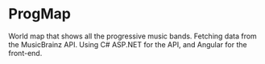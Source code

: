# ProgMap
World map that shows all the progressive music bands. Fetching data from the MusicBrainz API. Using C# ASP.NET for the API, and Angular for the front-end.
